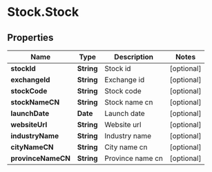 # Stock.Stock

## Properties
Name | Type | Description | Notes
------------ | ------------- | ------------- | -------------
**stockId** | **String** | Stock id | [optional] 
**exchangeId** | **String** | Exchange id | [optional] 
**stockCode** | **String** | Stock code | [optional] 
**stockNameCN** | **String** | Stock name cn | [optional] 
**launchDate** | **Date** | Launch date | [optional] 
**websiteUrl** | **String** | Website url | [optional] 
**industryName** | **String** | Industry name | [optional] 
**cityNameCN** | **String** | City name cn | [optional] 
**provinceNameCN** | **String** | Province name cn | [optional] 


